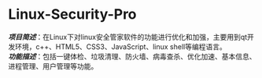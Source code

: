 # Linux-Security-Pro

**_项目简述_**：在Linux下对linux安全管家软件的功能进行优化和加强，主要用到qt开发环境，c++、HTML5、CSS3、JavaScript、linux shell等编程语言。  
**_功能描述_**：包括一键体检、垃圾清理、防火墙、病毒查杀、优化加速、基本信息、进程管理、用户管理等功能。  
